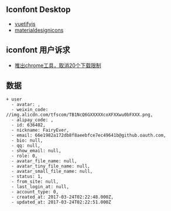 ## Iconfont Desktop

* [vuetifyjs](https://vuetifyjs.com/zh-Hans/)
* [materialdesignicons](https://materialdesignicons.com/)


## iconfont 用户诉求

* [推出chrome工具，取消20个下载限制](https://github.com/thx/iconfont-plus/issues/209)

## 数据

```
+ user
  - avatar: ,
  - weixin_code: //img.alicdn.com/tfscom/TB1NcQ6GXXXXXcoXFXXwu0bFXXX.png,
  - alipay_code: ,
  - id: 636402,
  - nickname: FairyEver,
  - email: 66e1982a172db8f8aeebfce7ec49641b@github.oauth.com,
  - bio: null,
  - qq: null,
  - show_email: null,
  - role: 0,
  - avatar_file_name: null,
  - avatar_tiny_file_name: null,
  - avatar_small_file_name: null,
  - status: 1,
  - from_site: null,
  - last_login_at: null,
  - account_type: 0,
  - created_at: 2017-03-24T02:22:48.000Z,
  - updated_at: 2017-03-24T02:22:51.000Z
```
